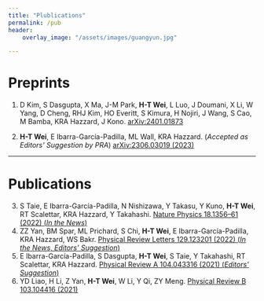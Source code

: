 ```yaml
---
title: "Plublications"
permalink: /pub
header:
    overlay_image: "/assets/images/guangyun.jpg"

---
```


# Preprints

1. D Kim, S Dasgupta, X Ma, J-M Park, **H-T Wei**, L Luo, J Doumani, X Li, W Yang, D Cheng, RHJ Kim, HO Everitt, S Kimura, H Nojiri, J Wang, S Cao, M Bamba, KRA Hazzard, J Kono. [arXiv:2401.01873](https://arxiv.org/abs/2401.01873)

2. **H-T Wei**, E Ibarra-García-Padilla, ML Wall, KRA Hazzard. (*Accepted as Editors' Suggestion by PRA*) [arXiv:2306.03019 (2023)](https://arxiv.org/abs/2306.03019)

---

# Publications

3. S Taie, E Ibarra-García-Padilla, N Nishizawa, Y Takasu, Y Kuno, **H-T Wei**, RT Scalettar, KRA Hazzard, Y Takahashi. [Nature Physics 18.1356–61 (2022) (*In the News*)](https://www.nature.com/articles/s41567-022-01725-6)
4. ZZ Yan, BM Spar, ML Prichard, S Chi, **H-T Wei**, E Ibarra-García-Padilla, KRA Hazzard, WS Bakr. [Physical Review Letters 129.123201 (2022) (*In the News*, *Editors' Suggestion*)](https://journals.aps.org/prl/abstract/10.1103/PhysRevLett.129.123201)
5. E Ibarra-García-Padilla, S Dasgupta, **H-T Wei**, S Taie, Y Takahashi, RT Scalettar, KRA Hazzard. [Physical Review A 104.043316 (2021) (*Editors' Suggestion*)](https://journals.aps.org/pra/abstract/10.1103/PhysRevA.104.043316)
6. YD Liao, H Li, Z Yan, **H-T Wei**, W Li, Y Qi, ZY Meng. [Physical Review B 103.104416 (2021)](https://journals.aps.org/prb/abstract/10.1103/PhysRevB.103.104416)

